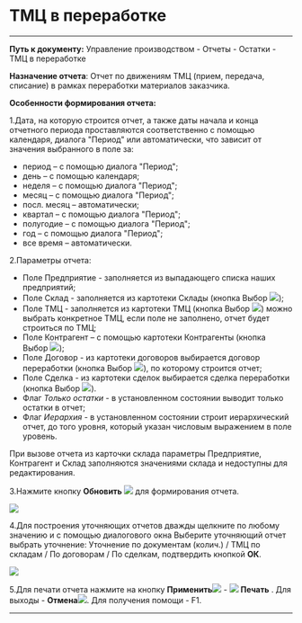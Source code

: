 ﻿# ТМЦ в переработке

----------

**Путь к документу:** Управление производством - Отчеты - Остатки - ТМЦ в переработке

**Назначение отчета**: Отчет по движениям ТМЦ (прием, передача, списание) в рамках переработки материалов заказчика.

**Особенности формирования отчета:**

1.Дата, на которую строится отчет, а также даты начала и конца отчетного периода проставляются соответственно с помощью календаря, диалога "Период" или автоматически, что зависит от значения выбранного в поле за: 

- период – с помощью диалога "Период"; 
- день – с помощью календаря; 
- неделя – с помощью диалога "Период"; 
- месяц – с помощью диалога "Период"; 
- посл. месяц – автоматически; 
- квартал – с помощью диалога "Период"; 
- полугодие – с помощью диалога "Период"; 
- год – с помощью диалога "Период"; 
- все время – автоматически. 

2.Параметры отчета:

- Поле Предприятие - заполняется из выпадающего списка наших предприятий;
- Поле Склад - заполняется из картотеки Склады (кнопка Выбор ![](topic:SCM.AddFiles.Btn_select.png));
- Поле ТМЦ - заполняется из картотеки ТМЦ (кнопка Выбор ![](topic:SCM.AddFiles.Btn_select.png))  можно выбрать конкретное ТМЦ, если поле не заполнено, отчет будет строиться по ТМЦ;
- Поле Контрагент – с помощью картотеки Контрагенты (кнопка Выбор ![](topic:SCM.AddFiles.Btn_select.png)); 
- Поле Договор - из картотеки договоров выбирается договор переработки (кнопка Выбор ![](topic:SCM.AddFiles.Btn_select.png)), по которому строится отчет; 
- Поле Сделка - из картотеки сделок выбирается сделка переработки (кнопка Выбор ![](topic:SCM.AddFiles.Btn_select.png)).
- Флаг *Только остатки* - в установленном состоянии выводит только остатки в отчет;
- Флаг *Иерархия* - в установленном состоянии строит иерархический отчет, до того уровня, который указан числовым выражением в поле уровень.


При вызове отчета из карточки склада параметры Предприятие, Контрагент и Склад заполняются значениями склада и недоступны для редактирования.



3.Нажмите кнопку **Обновить** ![](topic:SCM.AddFiles.Btn_Refresh.png) для формирования отчета.


![](topic:SCM.AddFiles.Rep_ТМЦ_ВПереработке.png)


4.Для построения уточняющих отчетов дважды щелкните по любому значению и с помощью диалогового окна Выберите уточняющий отчет выбрать уточнение: Уточнение по документам (колич.) / ТМЦ по складам / По договорам / По сделкам, подтвердить кнопкой **ОК**.  


![](topic:SCM.AddFiles.Screenshot_10989.jpg)


5.Для печати отчета нажмите на кнопку **Применить**![](topic:SCM.AddFiles.Btn_OK.png) - ![](topic:SCM.AddFiles.Btn_print.png) **Печать** .
Для выходы - **Отмена**![](topic:SCM.AddFiles.BtnCloseCancel.png). Для получения помощи - F1.

------